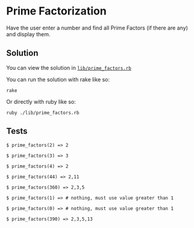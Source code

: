 # Prime Factorization

Have the user enter a number and find all Prime Factors (if there are any) and display them.

## Solution

You can view the solution in
[`lib/prime_factors.rb`](https://github.com/jbranchaud/ruby-projects/blob/master/Numbers/prime_factors/lib/prime_factors.rb)

You can run the solution with rake like so:

    rake

Or directly with ruby like so:

    ruby ./lib/prime_factors.rb

## Tests

    $ prime_factors(2) => 2

    $ prime_factors(3) => 3

    $ prime_factors(4) => 2

    $ prime_factors(44) => 2,11

    $ prime_factors(360) => 2,3,5

    $ prime_factors(1) => # nothing, must use value greater than 1

    $ prime_factors(0) => # nothing, must use value greater than 1

    $ prime_factors(390) => 2,3,5,13
